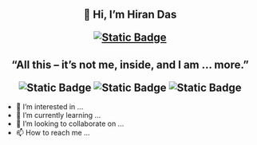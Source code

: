 <h2 align="center">👋 Hi, I’m Hiran Das <p><a href="https://github.com/dabbler2610/"><img alt="Static Badge" src="https://img.shields.io/badge/aka-DABBLER2610-darkblue"></a></p></h2> 

<h2 align="center">
<p>“All this – it’s not me, inside, and I am … more.”</p>
<img alt="Static Badge" src="https://img.shields.io/badge/Engineer-Software%2FAutomation-purple">
<img alt="Static Badge" src="https://img.shields.io/badge/Developer_4_Life-darkgreen">
<img alt="Static Badge" src="https://img.shields.io/badge/Domain-Telecom%2FNetworking%2FProductEngineering-yellow">
</h2>



- 👀 I’m interested in ...
- 🌱 I’m currently learning ...
- 💞️ I’m looking to collaborate on ...
- 📫 How to reach me ...

<!---
dabbler2610/dabbler2610 is a ✨ special ✨ repository because its `README.md` (this file) appears on your GitHub profile.
You can click the Preview link to take a look at your changes.
--->
